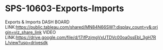 # SPS-10603-Exports-Imports
Exports &amp; Imports
DASH BOARD LINK:https://public.tableau.com/shared/MN84N66SW?:display_count=y&:origin=viz_share_link
VIDEO LINK:https://drive.google.com/file/d/17ifPzjmgVxUTDVc00oa0ssEbI_3gH7RL/view?usp=drivesdk
